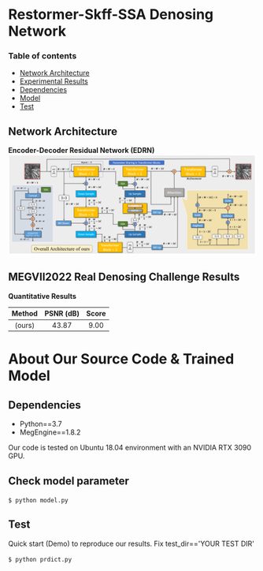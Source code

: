 # Restormer-Skff-SSA Denosing Network

### Table of contents
  * [Network Architecture](#network)
  * [Experimental Results](#result)
  * [Dependencies](#dependencies)
  * [Model](#model)
  * [Test](#test)
  
<a id="network"></a>
## Network Architecture
**Encoder-Decoder Residual Network (EDRN)**  
![Overview of Network](network.png)

<a id="result"></a>
## MEGVII2022 Real Denosing Challenge Results  
**Quantitative Results**  

 Method | PSNR (dB) | Score
 :---------------:|:----------:|:---------:
 (ours) | 43.87 | 9.00

<a id="dependencies"></a>
# About Our Source Code & Trained Model
## Dependencies
  * Python==3.7
  * MegEngine==1.8.2
  
Our code is tested on Ubuntu 18.04 environment with an NVIDIA RTX 3090 GPU.

<a id="model"></a>
## Check model parameter
`$ python model.py`

<a id="test"></a>
## Test
Quick start (Demo) to reproduce our results.
Fix test_dir=='YOUR TEST DIR'

`$ python prdict.py`
